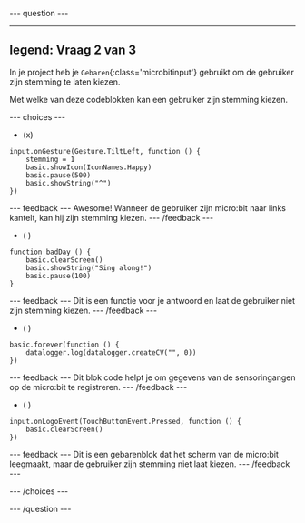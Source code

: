 --- question ---

---

legend: Vraag 2 van 3
---

In je project heb je `Gebaren`{:class='microbitinput'} gebruikt om de gebruiker zijn stemming te laten kiezen.

Met welke van deze codeblokken kan een gebruiker zijn stemming kiezen.

--- choices ---

- (x)

```microbit
input.onGesture(Gesture.TiltLeft, function () {
    stemming = 1
    basic.showIcon(IconNames.Happy)
    basic.pause(500)
    basic.showString("^")
})
```

--- feedback ---
Awesome! Wanneer de gebruiker zijn micro:bit naar links kantelt, kan hij zijn stemming kiezen.
--- /feedback ---

- ( )

```microbit
function badDay () {
    basic.clearScreen()
    basic.showString("Sing along!")
    basic.pause(100)
}
```

--- feedback ---
Dit is een functie voor je antwoord en laat de gebruiker niet zijn stemming kiezen.
--- /feedback ---

- ( )

```microbit
basic.forever(function () {
    datalogger.log(datalogger.createCV("", 0))
})
```

--- feedback ---
Dit blok code helpt je om gegevens van de sensoringangen op de micro:bit te registreren.
--- /feedback ---

- ( )

```microbit
input.onLogoEvent(TouchButtonEvent.Pressed, function () {
    basic.clearScreen()
})
```

--- feedback ---
Dit is een gebarenblok dat het scherm van de micro:bit leegmaakt, maar de gebruiker zijn stemming niet laat kiezen.
--- /feedback ---

--- /choices ---

--- /question ---
